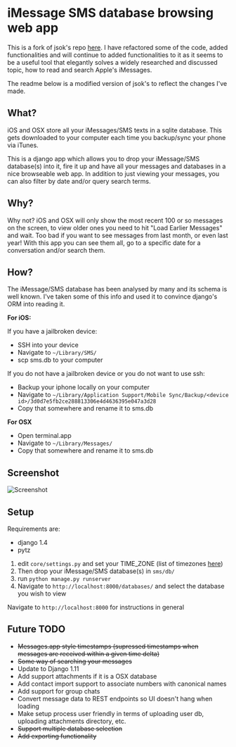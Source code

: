 iMessage SMS database browsing web app
======================================
This is a fork of jsok's repo [here](https://github.com/jsok/django-imessage). I have refactored some of the code, added functionalities and will continue to added functionalities to it as it seems to be a useful tool that elegantly solves a widely researched and discussed topic, how to read and search Apple's iMessages.

The readme below is a modified version of jsok's to reflect the changes I've made.

What?
-----
iOS and OSX store all your iMessages/SMS texts in a sqlite database. This gets downloaded to your computer each time you backup/sync your phone via iTunes.

This is a django app which allows you to drop your iMessage/SMS database(s) into it, fire it up and have all your messages and databases in a nice browseable web app. In addition to just viewing your messages, you can also filter by date and/or query search terms.

Why?
----
Why not? iOS and OSX will only show the most recent 100 or so messages on the screen, to view older ones you need to hit "Load Earlier Messages" and wait. Too bad if you want to see messages from last month, or even last year! With this app you can see them all, go to a specific date for a conversation and/or search them.

How?
----
The iMessage/SMS database has been analysed by many and its schema is well known. I've taken some of this info and used it to convince django's ORM into reading it.

**For iOS:**

If you have a jailbroken device:

* SSH into your device
* Navigate to `~/Library/SMS/`
* scp sms.db to your computer

If you do not have a jailbroken device or you do not want to use ssh:

* Backup your iphone locally on your computer
* Navigate to `~/Library/Application Support/Mobile Sync/Backup/<device id>/3d0d7e5fb2ce288813306e4d4636395e047a3d28`
* Copy that somewhere and rename it to sms.db

**For OSX**

* Open terminal.app
* Navigate to `~/Library/Messages/`
* Copy that somewhere and rename it to sms.db

Screenshot
----------
![Screenshot](https://raw.github.com/clayshieh/django-imessage/master/messages_screenshot.png)

Setup
-----
Requirements are:
 - django 1.4
 - pytz

1. edit `core/settings.py` and set your TIME_ZONE (list of timezones [here](https://en.wikipedia.org/wiki/List_of_tz_database_time_zones))
2. Then drop your iMessage/SMS database(s) in `sms/db/`
3. run `python manage.py runserver`
4. Navigate to `http://localhost:8000/databases/` and select the database you wish to view

Navigate to `http://localhost:8000` for instructions in general

Future TODO
-----------
 - ~~Messages.app style timestamps (supressed timestamps when messages are received within a given time delta)~~
 - ~~Some way of searching your messages~~
 - Update to Django 1.11
 - Add support attachments if it is a OSX database
 - Add contact import support to associate numbers with canonical names
 - Add support for group chats
 - Convert message data to REST endpoints so UI doesn't hang when loading
 - Make setup process user friendly in terms of uploading user db, uploading attachments directory, etc.
 - ~~Support multiple database selection~~
 - ~~Add exporting functionality~~